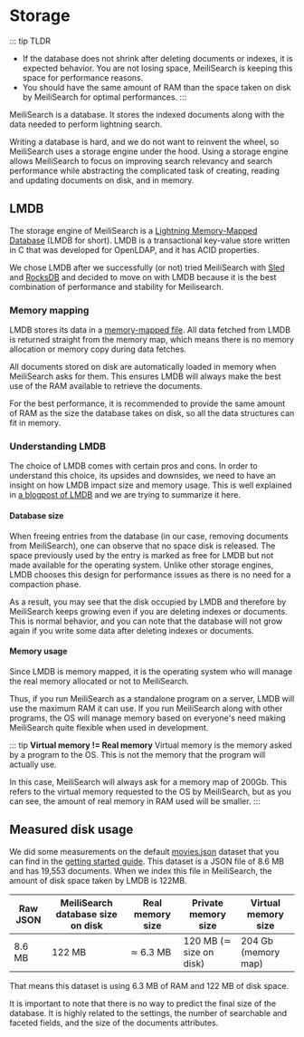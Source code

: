 # Storage

::: tip TLDR

- If the database does not shrink after deleting documents or indexes, it is expected behavior. You are not losing space, MeiliSearch is keeping this space for performance reasons.
- You should have the same amount of RAM than the space taken on disk by MeiliSearch for optimal performances.
  :::

MeiliSearch is a database. It stores the indexed documents along with the data needed to perform lightning search.

Writing a database is hard, and we do not want to reinvent the wheel, so MeiliSearch uses a storage engine under the hood. Using a storage engine allows MeiliSearch to focus on improving search relevancy and search performance while abstracting the complicated task of creating, reading and updating documents on disk, and in memory.

## LMDB

The storage engine of MeiliSearch is a [Lightning Memory-Mapped Database](http://www.lmdb.tech/doc/) (LMDB for short). LMDB is a transactional key-value store written in C that was developed for OpenLDAP, and it has ACID properties.

We chose LMDB after we successfully (or not) tried MeiliSearch with [Sled](https://github.com/spacejam/sled) and [RocksDB](https://rocksdb.org/) and decided to move on with LMDB because it is the best combination of performance and stability for Meilisearch.

### Memory mapping

LMDB stores its data in a [memory-mapped file](https://en.wikipedia.org/wiki/Memory-mapped_file). All data fetched from LMDB is returned straight from the memory map, which means there is no memory allocation or memory copy during data fetches.

All documents stored on disk are automatically loaded in memory when MeiliSearch asks for them. This ensures LMDB will always make the best use of the RAM available to retrieve the documents.

For the best performance, it is recommended to provide the same amount of RAM as the size the database takes on disk, so all the data structures can fit in memory.

### Understanding LMDB

The choice of LMDB comes with certain pros and cons. In order to understand this choice, its upsides and downsides, we need to have an insight on how LMDB impact size and memory usage. This is well explained in [a blogpost of LMDB](https://symas.com/understanding-lmdb-database-file-sizes-and-memory-utilization/) and we are trying to summarize it here.

#### Database size

When freeing entries from the database (in our case, removing documents from MeiliSearch), one can observe that no space disk is released. The space previously used by the entry is marked as free for LMDB but not made available for the operating system.
Unlike other storage engines, LMDB chooses this design for performance issues as there is no need for a compaction phase.

As a result, you may see that the disk occupied by LMDB and therefore by MeiliSearch keeps growing even if you are deleting indexes or documents. This is normal behavior, and you can note that the database will not grow again if you write some data after deleting indexes or documents.

#### Memory usage

Since LMDB is memory mapped, it is the operating system who will manage the real memory allocated or not to MeiliSearch.

Thus, if you run MeiliSearch as a standalone program on a server, LMDB will use the maximum RAM it can use.
If you run MeiliSearch along with other programs, the OS will manage memory based on everyone's need making MeiliSearch quite flexible when used in development.

::: tip
**Virtual memory != Real memory**
Virtual memory is the memory asked by a program to the OS. This is not the memory that the program will actually use.

In this case, MeiliSearch will always ask for a memory map of 200Gb. This refers to the virtual memory requested to the OS by MeiliSearch, but as you can see, the amount of real memory in RAM used will be smaller.
:::

## Measured disk usage

We did some measurements on the default [movies.json](https://github.com/meilisearch/MeiliSearch/blob/master/datasets/movies/movies.json) dataset that you can find in the [getting started guide](/learn/tutorials/getting_started.md#add-documents).
This dataset is a JSON file of 8.6 MB and has 19,553 documents.
When we index this file in MeiliSearch, the amount of disk space taken by LMDB is 122MB.

| Raw JSON | MeiliSearch database size on disk | Real memory size | Private memory size     | Virtual memory size |
| -------- | --------------------------------- | ---------------- | ----------------------- | ------------------- |
| 8.6 MB   | 122 MB                            | ≃ 6.3 MB         | 120 MB (≃ size on disk) | 204 Gb (memory map) |

That means this dataset is using 6.3 MB of RAM and 122 MB of disk space. 

It is important to note that there is no way to predict the final size of the database. It is highly related to the settings, the number of searchable and faceted fields, and the size of the documents attributes. 

